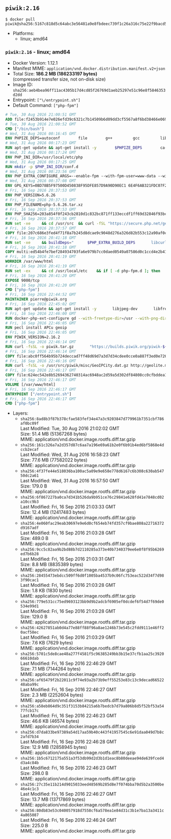 ## `piwik:2.16`

```console
$ docker pull piwik@sha256:5167c818d5c64abc3e56481a9e8fbdeec739f1c26a316c75e22f9bacd5298250
```

-	Platforms:
	-	linux; amd64

### `piwik:2.16` - linux; amd64

-	Docker Version: 1.12.1
-	Manifest MIME: `application/vnd.docker.distribution.manifest.v2+json`
-	Total Size: **186.2 MB (186233197 bytes)**  
	(compressed transfer size, not on-disk size)
-	Image ID: `sha256:aeb4bea96ff11ac4305b17d4cd85f26769d1aeb25297e51c96e8f5846353d2dd`
-	Entrypoint: `["\/entrypoint.sh"]`
-	Default Command: `["php-fpm"]`

```dockerfile
# Tue, 30 Aug 2016 21:00:51 GMT
ADD file:f2453b914e7e026efd39c6321c7b14509b6d09dd3cf5567a8f6bd38466e06954 in / 
# Tue, 30 Aug 2016 21:00:52 GMT
CMD ["/bin/bash"]
# Wed, 31 Aug 2016 00:16:45 GMT
ENV PHPIZE_DEPS=autoconf 		file 		g++ 		gcc 		libc-dev 		make 		pkg-config 		re2c
# Wed, 31 Aug 2016 00:17:23 GMT
RUN apt-get update && apt-get install -y 		$PHPIZE_DEPS 		ca-certificates 		curl 		libedit2 		libsqlite3-0 		libxml2 		xz-utils 	--no-install-recommends && rm -r /var/lib/apt/lists/*
# Wed, 31 Aug 2016 00:17:24 GMT
ENV PHP_INI_DIR=/usr/local/etc/php
# Wed, 31 Aug 2016 00:17:25 GMT
RUN mkdir -p $PHP_INI_DIR/conf.d
# Wed, 31 Aug 2016 00:23:56 GMT
ENV PHP_EXTRA_CONFIGURE_ARGS=--enable-fpm --with-fpm-user=www-data --with-fpm-group=www-data
# Wed, 31 Aug 2016 00:37:08 GMT
ENV GPG_KEYS=0BD78B5F97500D450838F95DFE857D9A90D90EC1 6E4F6AB321FDC07F2C332E3AC2BF0BC433CFC8B3
# Fri, 16 Sep 2016 20:37:53 GMT
ENV PHP_VERSION=5.6.26
# Fri, 16 Sep 2016 20:37:53 GMT
ENV PHP_FILENAME=php-5.6.26.tar.xz
# Fri, 16 Sep 2016 20:37:53 GMT
ENV PHP_SHA256=203a854f0f243cb2810d1c832bc871ff133eccdf1ff69d32846f93bc1bef58a8
# Fri, 16 Sep 2016 20:37:56 GMT
RUN set -xe 	&& cd /usr/src 	&& curl -fSL "https://secure.php.net/get/$PHP_FILENAME/from/this/mirror" -o php.tar.xz 	&& echo "$PHP_SHA256 *php.tar.xz" | sha256sum -c - 	&& curl -fSL "https://secure.php.net/get/$PHP_FILENAME.asc/from/this/mirror" -o php.tar.xz.asc 	&& export GNUPGHOME="$(mktemp -d)" 	&& for key in $GPG_KEYS; do 		gpg --keyserver ha.pool.sks-keyservers.net --recv-keys "$key"; 	done 	&& gpg --batch --verify php.tar.xz.asc php.tar.xz 	&& rm -r "$GNUPGHOME"
# Fri, 16 Sep 2016 20:37:57 GMT
COPY file:207c686e3fed4f71f8a7b245d8dcae9c9048d276a326d82b553c12a90af0c0ca in /usr/local/bin/ 
# Fri, 16 Sep 2016 20:41:18 GMT
RUN set -xe 	&& buildDeps=" 		$PHP_EXTRA_BUILD_DEPS 		libcurl4-openssl-dev 		libedit-dev 		libsqlite3-dev 		libssl-dev 		libxml2-dev 	" 	&& apt-get update && apt-get install -y $buildDeps --no-install-recommends && rm -rf /var/lib/apt/lists/* 		&& docker-php-source extract 	&& cd /usr/src/php 	&& ./configure 		--with-config-file-path="$PHP_INI_DIR" 		--with-config-file-scan-dir="$PHP_INI_DIR/conf.d" 				--disable-cgi 				--enable-ftp 		--enable-mbstring 		--enable-mysqlnd 				--with-curl 		--with-libedit 		--with-openssl 		--with-zlib 				$PHP_EXTRA_CONFIGURE_ARGS 	&& make -j"$(nproc)" 	&& make install 	&& { find /usr/local/bin /usr/local/sbin -type f -executable -exec strip --strip-all '{}' + || true; } 	&& make clean 	&& docker-php-source delete 		&& apt-get purge -y --auto-remove -o APT::AutoRemove::RecommendsImportant=false $buildDeps
# Fri, 16 Sep 2016 20:41:18 GMT
COPY multi:ed54b4fe7bef284934703fa6e979b7cc0daed0549a07586d0c1ccd4e2b41884a in /usr/local/bin/ 
# Fri, 16 Sep 2016 20:41:19 GMT
WORKDIR /var/www/html
# Fri, 16 Sep 2016 20:41:19 GMT
RUN set -ex 	&& cd /usr/local/etc 	&& if [ -d php-fpm.d ]; then 		sed 's!=NONE/!=!g' php-fpm.conf.default | tee php-fpm.conf > /dev/null; 		cp php-fpm.d/www.conf.default php-fpm.d/www.conf; 	else 		mkdir php-fpm.d; 		cp php-fpm.conf.default php-fpm.d/www.conf; 		{ 			echo '[global]'; 			echo 'include=etc/php-fpm.d/*.conf'; 		} | tee php-fpm.conf; 	fi 	&& { 		echo '[global]'; 		echo 'error_log = /proc/self/fd/2'; 		echo; 		echo '[www]'; 		echo '; if we send this to /proc/self/fd/1, it never appears'; 		echo 'access.log = /proc/self/fd/2'; 		echo; 		echo 'clear_env = no'; 		echo; 		echo '; Ensure worker stdout and stderr are sent to the main error log.'; 		echo 'catch_workers_output = yes'; 	} | tee php-fpm.d/docker.conf 	&& { 		echo '[global]'; 		echo 'daemonize = no'; 		echo; 		echo '[www]'; 		echo 'listen = [::]:9000'; 	} | tee php-fpm.d/zz-docker.conf
# Fri, 16 Sep 2016 20:41:20 GMT
EXPOSE 9000/tcp
# Fri, 16 Sep 2016 20:41:20 GMT
CMD ["php-fpm"]
# Fri, 16 Sep 2016 22:44:52 GMT
MAINTAINER pierre@piwik.org
# Fri, 16 Sep 2016 22:45:02 GMT
RUN apt-get update && apt-get install -y       libjpeg-dev       libfreetype6-dev       libgeoip-dev       libpng12-dev       ssmtp       zip  && rm -rf /var/lib/apt/lists/*
# Fri, 16 Sep 2016 22:46:00 GMT
RUN docker-php-ext-configure gd --with-freetype-dir=/usr --with-png-dir=/usr --with-jpeg-dir=/usr  && docker-php-ext-install gd mbstring mysql pdo_mysql zip
# Fri, 16 Sep 2016 22:46:05 GMT
RUN pecl install APCu geoip
# Fri, 16 Sep 2016 22:46:05 GMT
ENV PIWIK_VERSION=2.16.2
# Fri, 16 Sep 2016 22:46:14 GMT
RUN curl -fsSL -o piwik.tar.gz       "https://builds.piwik.org/piwik-${PIWIK_VERSION}.tar.gz"  && curl -fsSL -o piwik.tar.gz.asc       "https://builds.piwik.org/piwik-${PIWIK_VERSION}.tar.gz.asc"  && export GNUPGHOME="$(mktemp -d)"  && gpg --keyserver ha.pool.sks-keyservers.net --recv-keys 814E346FA01A20DBB04B6807B5DBD5925590A237  && gpg --batch --verify piwik.tar.gz.asc piwik.tar.gz  && rm -r "$GNUPGHOME" piwik.tar.gz.asc  && tar -xzf piwik.tar.gz -C /usr/src/  && rm piwik.tar.gz  && chfn -f 'Piwik Admin' www-data
# Fri, 16 Sep 2016 22:46:14 GMT
COPY file:abc0ff564b95b724deccad7ff48d69d7a3d7d34cdee0cce0a887f3ed0e726d21 in /usr/local/etc/php/php.ini 
# Fri, 16 Sep 2016 22:46:16 GMT
RUN curl -fsSL -o /usr/src/piwik/misc/GeoIPCity.dat.gz http://geolite.maxmind.com/download/geoip/database/GeoLiteCity.dat.gz  && gunzip /usr/src/piwik/misc/GeoIPCity.dat.gz
# Fri, 16 Sep 2016 22:46:17 GMT
COPY file:624ec542e8b52694362740314ac6948ac2d59a5d302df84808cc0cfbddea1e59 in /entrypoint.sh 
# Fri, 16 Sep 2016 22:46:17 GMT
VOLUME [/var/www/html]
# Fri, 16 Sep 2016 22:46:17 GMT
ENTRYPOINT ["/entrypoint.sh"]
# Fri, 16 Sep 2016 22:46:17 GMT
CMD ["php-fpm"]
```

-	Layers:
	-	`sha256:8ad8b3f87b378cfae583fef34e47a3c9203847d779961b7351cbf786af0bc09f`  
		Last Modified: Tue, 30 Aug 2016 21:02:02 GMT  
		Size: 51.4 MB (51367268 bytes)  
		MIME: application/vnd.docker.image.rootfs.diff.tar.gzip
	-	`sha256:161c326a7a2d357d87c6aa7a196e69a61b2e0f6b91b4ed6bf5868e4dccb2ecaf`  
		Last Modified: Wed, 31 Aug 2016 16:58:23 GMT  
		Size: 77.6 MB (77582022 bytes)  
		MIME: application/vnd.docker.image.rootfs.diff.tar.gzip
	-	`sha256:4f37fe44e518036ba100ac5a09e9e658e778d6167c6b308c630ab54750dc2a61`  
		Last Modified: Wed, 31 Aug 2016 16:57:50 GMT  
		Size: 179.0 B  
		MIME: application/vnd.docker.image.rootfs.diff.tar.gzip
	-	`sha256:6f867227ba0ca7d341b526da9b951ce76c29841e628fd41e7848cd02a10cc9b3`  
		Last Modified: Fri, 16 Sep 2016 21:03:33 GMT  
		Size: 12.4 MB (12417483 bytes)  
		MIME: application/vnd.docker.image.rootfs.diff.tar.gzip
	-	`sha256:4e060fac29eab30697e9e6d0cf654eb74fd357cf9bae808a22716372d9167adf`  
		Last Modified: Fri, 16 Sep 2016 21:03:28 GMT  
		Size: 489.0 B  
		MIME: application/vnd.docker.image.rootfs.diff.tar.gzip
	-	`sha256:9cc5c82aa9b2bd88b7d2110285a373e40b7340379ee6e0f8f95b6269ed7b6b28`  
		Last Modified: Fri, 16 Sep 2016 21:03:31 GMT  
		Size: 8.8 MB (8835389 bytes)  
		MIME: application/vnd.docker.image.rootfs.diff.tar.gzip
	-	`sha256:28455473ebdcc509ff6d0f1005ba4537b9c06fc753eac522d34f7d983f90cac1`  
		Last Modified: Fri, 16 Sep 2016 21:03:28 GMT  
		Size: 1.8 KB (1830 bytes)  
		MIME: application/vnd.docker.image.rootfs.diff.tar.gzip
	-	`sha256:779e531cc75ed9693123bb9d9b2adcbf6905ef0dcdef6f54d7f69de0534e99d1`  
		Last Modified: Fri, 16 Sep 2016 21:03:28 GMT  
		Size: 129.0 B  
		MIME: application/vnd.docker.image.rootfs.diff.tar.gzip
	-	`sha256:42627851ab0d4a77e88ff88f96a8ae1246b73e545c2fdd9111e46ff20acf58ec`  
		Last Modified: Fri, 16 Sep 2016 21:03:29 GMT  
		Size: 7.6 KB (7629 bytes)  
		MIME: application/vnd.docker.image.rootfs.diff.tar.gzip
	-	`sha256:5701c5de8cae48a277f4581f5c96385249bb3b15e37cfb1aa25c392066610dab`  
		Last Modified: Fri, 16 Sep 2016 22:46:29 GMT  
		Size: 7.1 MB (7144264 bytes)  
		MIME: application/vnd.docker.image.rootfs.diff.tar.gzip
	-	`sha256:af65479f2b22011c9f74e93a2b73b9eff55253e83c13c9decad6652248aba99c`  
		Last Modified: Fri, 16 Sep 2016 22:46:27 GMT  
		Size: 2.3 MB (2252604 bytes)  
		MIME: application/vnd.docker.image.rootfs.diff.tar.gzip
	-	`sha256:a58eb864d9c351f3153b84215a6b7bedcb7d79a806b8d5f52bf53a5477fcb17c`  
		Last Modified: Fri, 16 Sep 2016 22:46:23 GMT  
		Size: 46.6 KB (46574 bytes)  
		MIME: application/vnd.docker.image.rootfs.diff.tar.gzip
	-	`sha256:d7da833be97389a54d17aa59b40c443f41957545c6e91daa049d7b8c2afd7b34`  
		Last Modified: Fri, 16 Sep 2016 22:46:28 GMT  
		Size: 12.9 MB (12858945 bytes)  
		MIME: application/vnd.docker.image.rootfs.diff.tar.gzip
	-	`sha256:1b5c6712175a551a3f53db99d2d3b1d1eac8b80deeae94de639fced4d3a4c84b`  
		Last Modified: Fri, 16 Sep 2016 22:46:23 GMT  
		Size: 298.0 B  
		MIME: application/vnd.docker.image.rootfs.diff.tar.gzip
	-	`sha256:27c35e11b214d9015033eed48569b285d8e7f074bba70d5b2a3500be46e4c1c3`  
		Last Modified: Fri, 16 Sep 2016 22:46:27 GMT  
		Size: 13.7 MB (13717869 bytes)  
		MIME: application/vnd.docker.image.rootfs.diff.tar.gzip
	-	`sha256:80db83e53c040057918d7558cf6a578ea1e84d31c3b1e7ba13a3411c4a865087`  
		Last Modified: Fri, 16 Sep 2016 22:46:24 GMT  
		Size: 225.0 B  
		MIME: application/vnd.docker.image.rootfs.diff.tar.gzip
